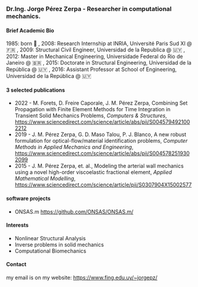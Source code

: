 ### Dr.Ing. Jorge Pérez Zerpa - Researcher in computational mechanics.

#### Brief Academic Bio

1985: born 👶 , 2008: Research Internship at INRIA, Université Paris Sud XI @ 🇫🇷 , 2009: Structural Civil Engineer, Universidad de la Republica @ 🇺🇾 , 2012: Master in Mechanical Engineering, Universidade Federal do Rio de Janeiro @ 🇧🇷 , 2015: Doctorate in Structural Engineering, Universidad de la República @ 🇺🇾 , 2016: Assistant Professor at School of Engineering, Universidad de la República @ 🇺🇾

#### 3 selected publications
 - 2022 - M. Forets, D. Freire Caporale, J. M. Pérez Zerpa, Combining Set Propagation with Finite Element Methods for Time Integration in Transient Solid Mechanics Problems, _Computers & Structures_, https://www.sciencedirect.com/science/article/abs/pii/S0045794921002212 
 - 2019 - J. M. Pérez Zerpa, G. D. Maso Talou, P. J. Blanco, A new robust formulation for optical-flow/material identification problems, _Computer Methods in Applied Mechanics and Engineering_, https://www.sciencedirect.com/science/article/abs/pii/S0045782519302099
 - 2015 - J. M. Pérez Zerpa, et. al., Modeling the arterial wall mechanics using a novel high-order viscoelastic fractional element, _Applied Mathematical Modelling_, https://www.sciencedirect.com/science/article/pii/S0307904X15002577

#### software projects
 - ONSAS.m https://github.com/ONSAS/ONSAS.m/

#### Interests

 - Nonlinear Structural Analysis
 - Inverse problems in solid mechanics
 - Computational Biomechanics

#### Contact
 my email is on my website: https://www.fing.edu.uy/~jorgepz/  
